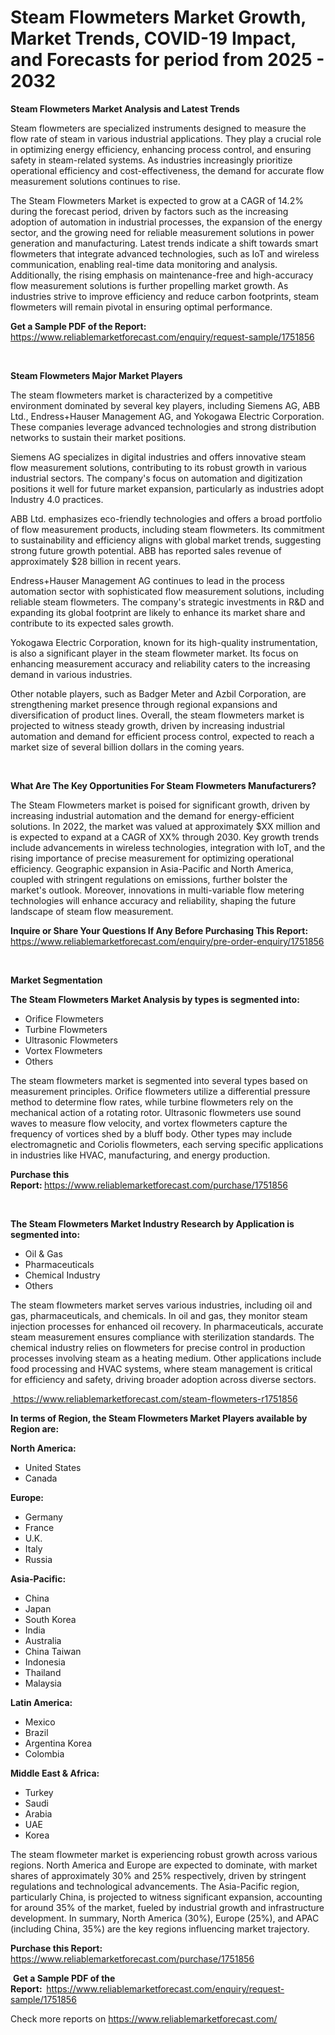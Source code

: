<p><h1>Steam Flowmeters Market Growth, Market Trends, COVID-19 Impact, and Forecasts for period from 2025 - 2032</h1></p><p><strong>Steam Flowmeters Market Analysis and Latest Trends</strong></p>
<p><p>Steam flowmeters are specialized instruments designed to measure the flow rate of steam in various industrial applications. They play a crucial role in optimizing energy efficiency, enhancing process control, and ensuring safety in steam-related systems. As industries increasingly prioritize operational efficiency and cost-effectiveness, the demand for accurate flow measurement solutions continues to rise.</p><p>The Steam Flowmeters Market is expected to grow at a CAGR of 14.2% during the forecast period, driven by factors such as the increasing adoption of automation in industrial processes, the expansion of the energy sector, and the growing need for reliable measurement solutions in power generation and manufacturing. Latest trends indicate a shift towards smart flowmeters that integrate advanced technologies, such as IoT and wireless communication, enabling real-time data monitoring and analysis. Additionally, the rising emphasis on maintenance-free and high-accuracy flow measurement solutions is further propelling market growth. As industries strive to improve efficiency and reduce carbon footprints, steam flowmeters will remain pivotal in ensuring optimal performance.</p></p>
<p><strong>Get a Sample PDF of the Report:&nbsp;</strong> <a href="https://www.reliablemarketforecast.com/enquiry/request-sample/1751856?utm_campaign=2465&utm_medium=2&utm_source=Github&utm_content=ia&utm_term=19022025&utm_id=steam-flowmeters">https://www.reliablemarketforecast.com/enquiry/request-sample/1751856</a></p>
<p>&nbsp;</p>
<p><strong>Steam Flowmeters Major Market Players</strong></p>
<p><p>The steam flowmeters market is characterized by a competitive environment dominated by several key players, including Siemens AG, ABB Ltd., Endress+Hauser Management AG, and Yokogawa Electric Corporation. These companies leverage advanced technologies and strong distribution networks to sustain their market positions.</p><p>Siemens AG specializes in digital industries and offers innovative steam flow measurement solutions, contributing to its robust growth in various industrial sectors. The company's focus on automation and digitization positions it well for future market expansion, particularly as industries adopt Industry 4.0 practices.</p><p>ABB Ltd. emphasizes eco-friendly technologies and offers a broad portfolio of flow measurement products, including steam flowmeters. Its commitment to sustainability and efficiency aligns with global market trends, suggesting strong future growth potential. ABB has reported sales revenue of approximately $28 billion in recent years.</p><p>Endress+Hauser Management AG continues to lead in the process automation sector with sophisticated flow measurement solutions, including reliable steam flowmeters. The company's strategic investments in R&D and expanding its global footprint are likely to enhance its market share and contribute to its expected sales growth.</p><p>Yokogawa Electric Corporation, known for its high-quality instrumentation, is also a significant player in the steam flowmeter market. Its focus on enhancing measurement accuracy and reliability caters to the increasing demand in various industries.</p><p>Other notable players, such as Badger Meter and Azbil Corporation, are strengthening market presence through regional expansions and diversification of product lines. Overall, the steam flowmeters market is projected to witness steady growth, driven by increasing industrial automation and demand for efficient process control, expected to reach a market size of several billion dollars in the coming years.</p></p>
<p>&nbsp;</p>
<p><strong>What Are The Key Opportunities For Steam Flowmeters Manufacturers?</strong></p>
<p><p>The Steam Flowmeters market is poised for significant growth, driven by increasing industrial automation and the demand for energy-efficient solutions. In 2022, the market was valued at approximately $XX million and is expected to expand at a CAGR of XX% through 2030. Key growth trends include advancements in wireless technologies, integration with IoT, and the rising importance of precise measurement for optimizing operational efficiency. Geographic expansion in Asia-Pacific and North America, coupled with stringent regulations on emissions, further bolster the market's outlook. Moreover, innovations in multi-variable flow metering technologies will enhance accuracy and reliability, shaping the future landscape of steam flow measurement.</p></p>
<p><strong>Inquire or Share Your Questions If Any Before Purchasing This Report:</strong> <a href="https://www.reliablemarketforecast.com/enquiry/pre-order-enquiry/1751856?utm_campaign=2465&utm_medium=2&utm_source=Github&utm_content=ia&utm_term=19022025&utm_id=steam-flowmeters">https://www.reliablemarketforecast.com/enquiry/pre-order-enquiry/1751856</a></p>
<p>&nbsp;</p>
<p><strong>Market Segmentation</strong></p>
<p><strong>The Steam Flowmeters Market Analysis by types is segmented into:</strong></p>
<p><ul><li>Orifice Flowmeters</li><li>Turbine Flowmeters</li><li>Ultrasonic Flowmeters</li><li>Vortex Flowmeters</li><li>Others</li></ul></p>
<p><p>The steam flowmeters market is segmented into several types based on measurement principles. Orifice flowmeters utilize a differential pressure method to determine flow rates, while turbine flowmeters rely on the mechanical action of a rotating rotor. Ultrasonic flowmeters use sound waves to measure flow velocity, and vortex flowmeters capture the frequency of vortices shed by a bluff body. Other types may include electromagnetic and Coriolis flowmeters, each serving specific applications in industries like HVAC, manufacturing, and energy production.</p></p>
<p><strong>Purchase this Report:&nbsp;</strong><a href="https://www.reliablemarketforecast.com/purchase/1751856?utm_campaign=2465&utm_medium=2&utm_source=Github&utm_content=ia&utm_term=19022025&utm_id=steam-flowmeters">https://www.reliablemarketforecast.com/purchase/1751856</a></p>
<p>&nbsp;</p>
<p><strong>The Steam Flowmeters Market Industry Research by Application is segmented into:</strong></p>
<p><ul><li>Oil & Gas</li><li>Pharmaceuticals</li><li>Chemical Industry</li><li>Others</li></ul></p>
<p><p>The steam flowmeters market serves various industries, including oil and gas, pharmaceuticals, and chemicals. In oil and gas, they monitor steam injection processes for enhanced oil recovery. In pharmaceuticals, accurate steam measurement ensures compliance with sterilization standards. The chemical industry relies on flowmeters for precise control in production processes involving steam as a heating medium. Other applications include food processing and HVAC systems, where steam management is critical for efficiency and safety, driving broader adoption across diverse sectors.</p></p>
<p><a href="https://www.reliablemarketforecast.com/steam-flowmeters-r1751856?utm_campaign=2465&utm_medium=2&utm_source=Github&utm_content=ia&utm_term=19022025&utm_id=steam-flowmeters">&nbsp;https://www.reliablemarketforecast.com/steam-flowmeters-r1751856</a></p>
<p><strong>In terms of Region, the Steam Flowmeters Market Players available by Region are:</strong></p>
<p>
    <p> <strong> North America: </strong>
        <ul>
            <li>United States</li>
            <li>Canada</li>
        </ul>
        </p> 
    <p> <strong> Europe: </strong>
        <ul>
            <li>Germany</li>
            <li>France</li>
            <li>U.K.</li>
            <li>Italy</li>
            <li>Russia</li>
        </ul>
        </p> 
    <p> <strong> Asia-Pacific: </strong>
        <ul>
            <li>China</li>
            <li>Japan</li>
            <li>South Korea</li>
            <li>India</li>
            <li>Australia</li>
            <li>China Taiwan</li>
            <li>Indonesia</li>
            <li>Thailand</li>
            <li>Malaysia</li>
        </ul>
        </p> 
    <p> <strong> Latin America: </strong>
        <ul>
            <li>Mexico</li>
            <li>Brazil</li>
            <li>Argentina Korea</li>
            <li>Colombia</li>
        </ul>
        </p> 
    <p> <strong> Middle East & Africa: </strong>
        <ul>
            <li>Turkey</li>
            <li>Saudi</li>
            <li>Arabia</li>
            <li>UAE</li>
            <li>Korea</li>
        </ul>
    </p>
    </p>
<p><p>The steam flowmeter market is experiencing robust growth across various regions. North America and Europe are expected to dominate, with market shares of approximately 30% and 25% respectively, driven by stringent regulations and technological advancements. The Asia-Pacific region, particularly China, is projected to witness significant expansion, accounting for around 35% of the market, fueled by industrial growth and infrastructure development. In summary, North America (30%), Europe (25%), and APAC (including China, 35%) are the key regions influencing market trajectory.</p></p>
<p><strong>Purchase this Report: </strong><a href="https://www.reliablemarketforecast.com/purchase/1751856?utm_campaign=2465&utm_medium=2&utm_source=Github&utm_content=ia&utm_term=19022025&utm_id=steam-flowmeters">https://www.reliablemarketforecast.com/purchase/1751856</a></p>
<p>&nbsp;<strong>Get a Sample PDF of the Report:&nbsp;&nbsp;</strong><a href="https://www.reliablemarketforecast.com/enquiry/request-sample/1751856?utm_campaign=2465&utm_medium=2&utm_source=Github&utm_content=ia&utm_term=19022025&utm_id=steam-flowmeters">https://www.reliablemarketforecast.com/enquiry/request-sample/1751856</a></p>
<p><strong></strong></p>
<p>Check more reports on <a href="https://www.reliablemarketforecast.com/?utm_campaign=2465&utm_medium=2&utm_source=Github&utm_content=ia&utm_term=19022025&utm_id=steam-flowmeters">https://www.reliablemarketforecast.com/</a></p>